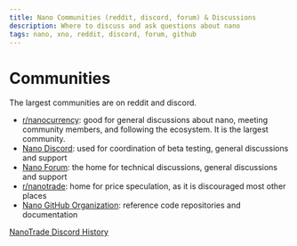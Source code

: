 ```yaml
---
title: Nano Communities (reddit, discord, forum) & Discussions
description: Where to discuss and ask questions about nano
tags: nano, xno, reddit, discord, forum, github
---
```


# Communities

The largest communities are on reddit and discord.

- <a href="https://www.reddit.com/r/nanocurrency/" target="_blank">r/nanocurrency</a>: good for general discussions about nano, meeting community members, and following the ecosystem. It is the largest community.
- <a href="https://chat.nano.org/" target="_blank">Nano Discord</a>: used for coordination of beta testing, general discussions and support
- <a href="https://forum.nano.org/" target="_blank">Nano Forum</a>: the home for technical discussions, general discussions and support
- <a href="https://www.reddit.com/r/nanotrade" target="_blank">r/nanotrade</a>: home for price speculation, as it is discouraged most other places
- <a href="https://github.com/nanocurrency" target="_blank">Nano GitHub Organization</a>: reference code repositories and documentation

[NanoTrade Discord History](/history/community/nano-trade)

